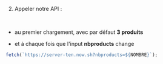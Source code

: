 2. Appeler notre API :

   <br/>

- au premier chargement, avec par défaut **3 produits**

- et à chaque fois que l'input **nbproducts** change

```js
fetch(`https://server-ten.now.sh?nbproducts=${NOMBRE}`);
```
